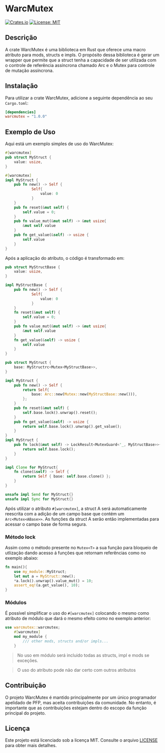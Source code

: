 # WarcMutex

[![Crates.io](https://img.shields.io/crates/v/warcmutex.svg)](https://crates.io/crates/warcmutex)
[![License: MIT](https://img.shields.io/badge/License-MIT-yellow.svg)](https://opensource.org/licenses/MIT)

## Descrição

A crate WarcMutex é uma biblioteca em Rust que oferece uma macro atributo para mods, structs e impls. O propósito dessa biblioteca é gerar um wrapper que permite que a struct tenha a capacidade de ser utilizada com o controle de referência assíncrona chamado Arc e o Mutex para controle de mutação assíncrona.

## Instalação

Para utilizar a crate WarcMutex, adicione a seguinte dependência ao seu `Cargo.toml`:

```toml
[dependencies]
warcmutex = "1.0.0"
```

## Exemplo de Uso

Aqui está um exemplo simples de uso do WarcMutex:

```rust
#[warcmutex]
pub struct MyStruct {
    value: usize,
}

#[warcmutex]
impl MyStruct {
    pub fn new() -> Self {
            Self{
                value: 0
            }
    }
    pub fn reset(&mut self) {
        self.value = 0;
    }
    pub fn value_mut(&mut self) -> &mut usize{
        &mut self.value
    }
    pub fn get_value(&self) -> usize {
        self.value
    }
}
```
Após a aplicação do atributo, o código é transformado em:

```rust
pub struct MyStructBase {
    value: usize,
}

impl MyStructBase {
    pub fn new() -> Self {
            Self{
                value: 0
            }
    }
    fn reset(&mut self) {
        self.value = 0;
    }   
    pub fn value_mut(&mut self) -> &mut usize{
        &mut self.value
    }
    fn get_value(&self) -> usize {
        self.value
    }
}

pub struct MyStruct {
    base: MyStructrc<Mutex<MyStructBase>>,
}

impl MyStruct {
    pub fn new() -> Self {
        return Self{
            base: Arc::new(Mutex::new(MyStructBase::new())),
        };
    }
    pub fn reset(&mut self) {
        self.base.lock().unwrap().reset();
    }
    pub fn get_value(&self) -> usize {
        return self.base.lock().unwrap().get_value();
    }
}
impl MyStruct {
    pub fn lock(&mut self) -> LockResult<MutexGuard<'_, MyStructBase>>{
        return self.base.lock();
    }
}

impl Clone for MyStruct{
    fn clone(&self) -> Self {
        return Self { base: self.base.clone() };
    }
}

unsafe impl Send for MyStruct{}
unsafe impl Sync for MyStruct{}
```
Após utilizar o atributo `#[warcmutex]`, a struct A será automaticamente reescrita com a adição de um campo base que contém um `Arc<Mutex<ABase>>`. As funções da struct A serão então implementadas para acessar o campo base de forma segura.

### Método lock
Assim como o método presente no `Mutex<T>` a sua função para bloqueio de utlização dando acesso á funções que retornam referências como no exemplo abaixo:
```rust
fn main(){
    use my_module::MyStruct;
    let mut a = MyStruct::new();
    *a.lock().unwrap().value_mut() = 10;
    assert_eq!(a.get_value(), 10);
}
``` 
### Módulos
É possível simplificar o uso do `#[warcmutex]` colocando o mesmo como atributo de módulo que dará o mesmo efeito como no exemplo anterior:
```rust
use warcmutex::warcmutex;
    #[warcmutex]
    mod my_module {
        /// other mods, structs and/or impls...
    }

```
> No uso em módulo será incluido todas as structs, impl e mods se exceções.

> O uso do atributo pode não dar certo com outros atributos


## Contribuição

O projeto WarcMutex é mantido principalmente por um único programador apelidado de PFP, mas aceita contribuições da comunidade. No entanto, é importante que as contribuições estejam dentro do escopo da função principal do projeto.

## Licença

Este projeto está licenciado sob a licença MIT. Consulte o arquivo [LICENSE](LICENSE) para obter mais detalhes.

